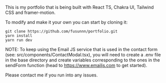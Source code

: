 This is my portfolio that is being built with React TS, Chakra UI, Tailwind CSS and framer-motion.

To modify and make it your own you can start by cloning it:

```
git clone https://github.com/fusunnn/portfolio.git
yarn install
yarn run dev
```

NOTE: To keep using the Email JS service that is used in the contact form (see: src/components/ContactModal.tsx), you will need to create a .env file in the base directory and create variables corresponding to the ones in the sendForm function (head to https://www.emailjs.com to get started).

Please contact me if you run into any issues.
